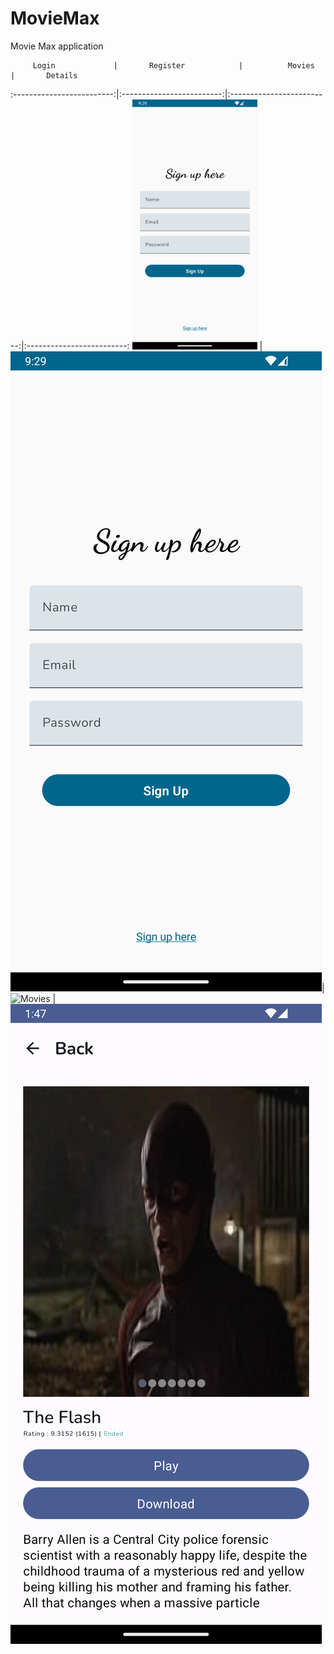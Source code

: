 # MovieMax
Movie Max application

         Login             |       Register            |          Movies            |       Details
:-------------------------:|:-------------------------:|:-------------------------:|:-------------------------:
<img src="docs/signup.png " width="200" height="400" />   |  ![signup](docs/signup.png  "signup" )|![Movies](docs/Movies.png "Movies")   |  ![Details](docs/movie.png "Details")
